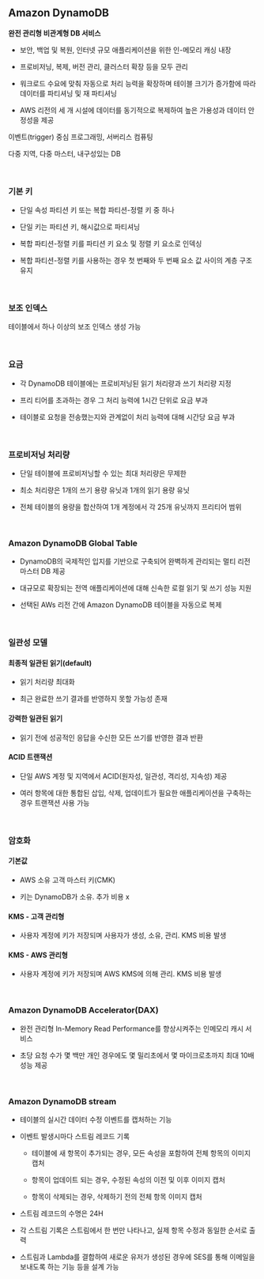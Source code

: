 ## Amazon DynamoDB
**완전 관리형 비관계형 DB 서비스**
  - 보안, 백업 및 복원, 인터넷 규모 애플리케이션을 위한 인-메모리 캐싱 내장

  - 프로비저닝, 복제, 버전 관리, 클러스터 확장 등을 모두 관리

  - 워크로드 수요에 맞춰 자동으로 처리 능력을 확장하며 테이블 크기가 증가함에 따라 데이터를 파티셔닝 및 재 파티셔닝

  - AWS 리전의 세 개 시설에 데이터를 동기적으로 복제하여 높은 가용성과 데이터 안정성을 제공

이벤트(trigger) 중심 프로그래밍, 서버리스 컴퓨팅

다중 지역, 다중 마스터, 내구성있는 DB

<br/>

### 기본 키
- 단일 속성 파티션 키 또는 복합 파티션-정렬 키 중 하나

- 단일 키는 파티션 키, 해시값으로 파티셔닝

- 복합 파티션-정렬 키를 파티션 키 요소 및 정렬 키 요소로 인덱싱

- 복합 파티션-정렬 키를 사용하는 경우 첫 번째와 두 번째 요소 값 사이의 계층 구조 유지

<br/>

### 보조 인덱스
테이블에서 하나 이상의 보조 인덱스 생성 가능

<br/>

### 요금
- 각 DynamoDB 테이블에는 프로비저닝된 읽기 처리량과 쓰기 처리량 지정

- 프리 티어를 초과하는 경우 그 처리 능력에 1시간 단위로 요금 부과

- 테이블로 요청을 전송했는지와 관계없이 처리 능력에 대해 시간당 요금 부과

<br/>

### 프로비저닝 처리량
- 단일 테이블에 프로비저닝할 수 있는 최대 처리량은 무제한

- 최소 처리량은 1개의 쓰기 용량 유닛과 1개의 읽기 용량 유닛

- 전체 테이블의 용량을 합산하여 1개 계정에서 각 25개 유닛까지 프리티어 범위

<br/>

### Amazon DynamoDB Global Table
- DynamoDB의 국제적인 입지를 기반으로 구축되어 완벽하게 관리되는 멀티 리전 마스터 DB 제공

- 대규모로 확장되는 전역 애플리케이션에 대해 신속한 로컬 읽기 및 쓰기 성능 지원

- 선택된 AWs 리전 간에 Amazon DynamoDB 테이블을 자동으로 복제

<br/>

### 일관성 모델
#### 최종적 일관된 읽기(default)
- 읽기 처리량 최대화

- 최근 완료한 쓰기 결과를 반영하지 못할 가능성 존재

#### 강력한 일관된 읽기
- 읽기 전에 성공적인 응답을 수신한 모든 쓰기를 반영한 결과 반환

#### ACID 트랜잭션
- 단일 AWS 계정 및 지역에서 ACID(원자성, 일관성, 격리성, 지속성) 제공

- 여러 항목에 대한 통합된 삽입, 삭제, 업데이트가 필요한 애플리케이션을 구축하는 경우 트랜잭션 사용 가능

<br/>

### 암호화
#### 기본값
- AWS 소유 고객 마스터 키(CMK)

- 키는 DynamoDB가 소유. 추가 비용 x

#### KMS - 고객 관리형
- 사용자 계정에 키가 저장되며 사용자가 생성, 소유, 관리. KMS 비용 발생

#### KMS - AWS 관리형
- 사용자 계정에 키가 저장되며 AWS KMS에 의해 관리. KMS 비용 발생

<br/>

### Amazon DynamoDB Accelerator(DAX)
- 완전 관리형 In-Memory Read Performance를 향상시켜주는 인메모리 캐시 서비스

- 초당 요청 수가 몇 백만 개인 경우에도 몇 밀리초에서 몇 마이크로초까지 최대 10배 성능 제공

<br/>

### Amazon DynamoDB stream
- 테이블의 실시간 데이터 수정 이벤트를 캡처하는 기능

- 이벤트 발생시마다 스트림 레코드 기록
  - 테이블에 새 항목이 추가되는 경우, 모든 속성을 포함하여 전체 항목의 이미지 캡처

  - 항목이 업데이트 되는 경우, 수정된 속성의 이전 및 이후 이미지 캡처

  - 항목이 삭제되는 경우, 삭제하기 전의 전체 항목 이미지 캡처

- 스트림 레코드의 수명은 24H

- 각 스트림 기록은 스트림에서 한 번만 나타나고, 실제 항목 수정과 동일한 순서로 출력

- 스트림과 Lambda를 결합하여 새로운 유저가 생성된 경우에 SES를 통해 이메일을 보내도록 하는 기능 등을 설계 가능
